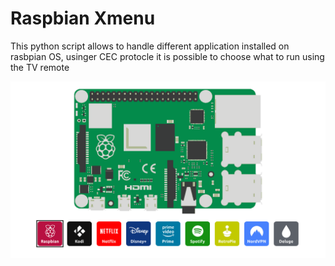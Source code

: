 # Raspbian Xmenu

This python script allows to handle different application installed on rasbpian OS, usinger CEC protocle it is possible to choose what to run using the TV remote

![preview](preview.png)
